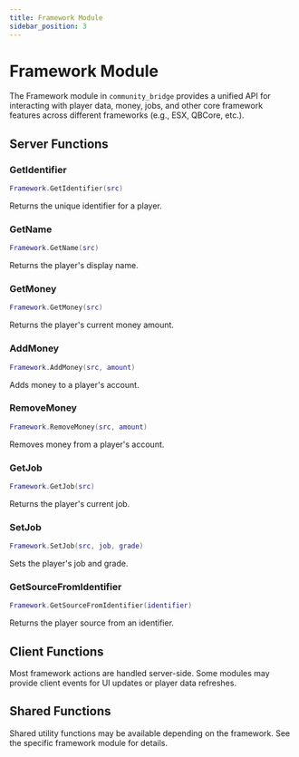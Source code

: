 ```yaml
---
title: Framework Module
sidebar_position: 3
---
```


# Framework Module

The Framework module in `community_bridge` provides a unified API for interacting with player data, money, jobs, and other core framework features across different frameworks (e.g., ESX, QBCore, etc.).

## Server Functions

### GetIdentifier
```lua
Framework.GetIdentifier(src)
```
Returns the unique identifier for a player.

### GetName
```lua
Framework.GetName(src)
```
Returns the player's display name.

### GetMoney
```lua
Framework.GetMoney(src)
```
Returns the player's current money amount.

### AddMoney
```lua
Framework.AddMoney(src, amount)
```
Adds money to a player's account.

### RemoveMoney
```lua
Framework.RemoveMoney(src, amount)
```
Removes money from a player's account.

### GetJob
```lua
Framework.GetJob(src)
```
Returns the player's current job.

### SetJob
```lua
Framework.SetJob(src, job, grade)
```
Sets the player's job and grade.

### GetSourceFromIdentifier
```lua
Framework.GetSourceFromIdentifier(identifier)
```
Returns the player source from an identifier.

## Client Functions

Most framework actions are handled server-side. Some modules may provide client events for UI updates or player data refreshes.

## Shared Functions

Shared utility functions may be available depending on the framework. See the specific framework module for details.
